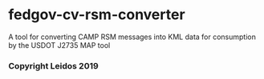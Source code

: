 # fedgov-cv-rsm-converter
A tool for converting CAMP RSM messages into KML data for consumption by the USDOT J2735 MAP tool

### Copyright Leidos 2019